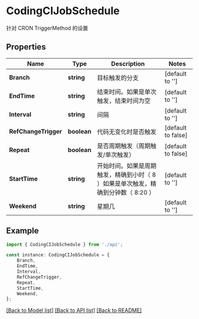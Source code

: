 # CodingCIJobSchedule

针对 CRON TriggerMethod 的设置

## Properties

Name | Type | Description | Notes
------------ | ------------- | ------------- | -------------
**Branch** | **string** | 目标触发的分支 | [default to '']
**EndTime** | **string** | 结束时间。如果是单次触发，结束时间为空 | [default to '']
**Interval** | **string** | 间隔 | [default to '']
**RefChangeTrigger** | **boolean** | 代码无变化时是否触发 | [default to false]
**Repeat** | **boolean** | 是否周期触发（周期触发/单次触发） | [default to false]
**StartTime** | **string** | 开始时间。如果是周期触发，精确到小时（ 8 ）如果是单次触发，精确到分钟数（ 8:20 ） | [default to '']
**Weekend** | **string** | 星期几 | [default to '']

## Example

```typescript
import { CodingCIJobSchedule } from './api';

const instance: CodingCIJobSchedule = {
    Branch,
    EndTime,
    Interval,
    RefChangeTrigger,
    Repeat,
    StartTime,
    Weekend,
};
```

[[Back to Model list]](../README.md#documentation-for-models) [[Back to API list]](../README.md#documentation-for-api-endpoints) [[Back to README]](../README.md)
